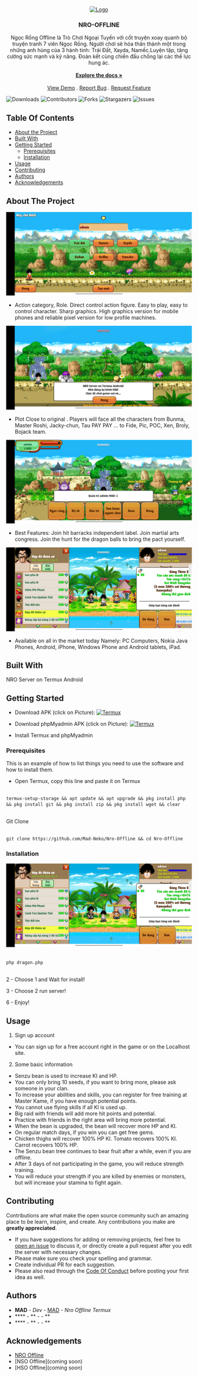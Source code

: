 <br/>
<p align="center">
  <a href="https://github.com/Mad-Neko/Nro-Offline">
    <img src="https://media0.giphy.com/media/t2UyODDiTuENGVtd78/200.webp?cid=ecf05e476bw62k1t5xzmype20ehyuyh2ihk9gzmaq2xfj8i8&rid=200.webp&ct=g" alt="Logo" width="206" height="200">
  </a>

  <h3 align="center">NRO-OFFLINE</h3>

  <p align="center">
    Ngọc Rồng Offline là Trò Chơi Ngoại Tuyến với cốt truyện xoay quanh bộ truyện tranh 7 viên Ngọc Rồng. Người chơi sẽ hóa thân thành một trong những anh hùng của 3 hành tinh: Trái Đất, Xayda, Namếc.Luyện tập, tăng cường sức mạnh và kỹ năng. Đoàn kết cùng chiến đấu chống lại các thế lực hung ác.
    <br/>
    <br/>
    <a href="https://github.com/Mad-Neko/Nro-Offline"><strong>Explore the docs »</strong></a>
    <br/>
    <br/>
    <a href="https://github.com/Mad-Neko/Nro-Offline">View Demo</a>
    .
    <a href="https://github.com/Mad-Neko/Nro-Offline/issues">Report Bug</a>
    .
    <a href="https://github.com/Mad-Neko/Nro-Offline/issues">Request Feature</a>
  </p>
</p>

![Downloads](https://img.shields.io/github/downloads/Mad-Neko/Nro-Offline/total) ![Contributors](https://img.shields.io/github/contributors/Mad-Neko/Nro-Offline?color=dark-green) ![Forks](https://img.shields.io/github/forks/Mad-Neko/Nro-Offline?style=social) ![Stargazers](https://img.shields.io/github/stars/Mad-Neko/Nro-Offline?style=social) ![Issues](https://img.shields.io/github/issues/Mad-Neko/Nro-Offline) 

## Table Of Contents

* [About the Project](#about-the-project)
* [Built With](#built-with)
* [Getting Started](#getting-started)
  * [Prerequisites](#prerequisites)
  * [Installation](#installation)
* [Usage](#usage)
* [Contributing](#contributing)
* [Authors](#authors)
* [Acknowledgements](#acknowledgements)

## About The Project

![Screen Shot](images/screenshot.png)

- Action category, Role. Direct control action figure. Easy to play, easy to control character. Sharp graphics. High graphics version for mobile phones and reliable pixel version for low profile machines.

![Screen Shot](images/screenshot1.png)
- Plot Close to original . Players will face all the characters from Bunma, Master Roshi, Jacky-chun, Tau PAY PAY ... to Fide, Pic, POC, Xen, Broly, Bojack team.

![Screen Shot](images/screenshot2.png)
- Best Features: Join hit barracks independent label. Join martial arts congress. Join the hunt for the dragon balls to bring the pact yourself.

![Screen Shot](images/screenshot3.png)
- Available on all in the market today Namely: PC Computers, Nokia Java Phones, Android, iPhone, Windows Phone and Android tablets, iPad.

## Built With

NRO Server on Termux Android

## Getting Started

 - Download APK (click on Picture): 
<a href="https://github.com/Mad-Neko/Nro-Offline/blob/main/mad/termux_0.118.apk?raw=true" target="_blank"><img alt="Termux" src="https://github.com/Mad-Neko/Nro-Offline/blob/main/icon/termux.png" />
</a>

- Download phpMyadmin APK (click on Picture): 
<a href="https://github.com/Mad-Neko/Nro-Offline/blob/main/mad/termux_0.118.apk?raw=true" target="_blank"><img alt="Termux" src="https://github.com/Mad-Neko/Nro-Offline/blob/main/icon/sql.png" />

</a>

- Install Termux and phpMyadmin

### Prerequisites

This is an example of how to list things you need to use the software and how to install them.

* Open Termux, copy this line and paste it on Termux

```

termux-setup-storage && apt update && apt upgrade && pkg install php && pkg install git && pkg install zip && pkg install wget && clear


```
Git Clone
```

git clone https://github.com/Mad-Neko/Nro-Offline && cd Nro-Offline

```

### Installation

![Screen Shot](images/screenshot3.png)

```

php dragon.php


``` 

2 - Choose 1 and  Wait for install!
 
3 -  Choose 2 run server!
 
6 - Enjoy!


## Usage

1. Sign up account

- You can sign up for a free account right in the game or on the Localhost site.

2. Some basic information

- Senzu bean is used to increase KI and HP.
- You can only bring 10 seeds, if you want to bring more, please ask someone in your clan.
- To increase your abilities and skills, you can register for free training at Master Kame, if you have enough potential points.
- You cannot use flying skills if all KI is used up.
- Big raid with friends will add more hit points and potential.
- Practice with friends in the right area will bring more potential.
- When the bean is upgraded, the bean will recover more HP and KI.
- On regular match days, if you win you can get free gems.
- Chicken thighs will recover 100% HP KI. Tomato recovers 100% KI. Carrot recovers 100% HP.
- The Senzu bean tree continues to bear fruit after a while, even if you are offline.
- After 3 days of not participating in the game, you will reduce strength training.
- You will reduce your strength if you are killed by enemies or monsters, but will increase your stamina to fight again.


## Contributing

Contributions are what make the open source community such an amazing place to be learn, inspire, and create. Any contributions you make are **greatly appreciated**.
* If you have suggestions for adding or removing projects, feel free to [open an issue](https://github.com/Mad-Neko/Nro-Offline/issues/new) to discuss it, or directly create a pull request after you edit the server with necessary changes.
* Please make sure you check your spelling and grammar.
* Create individual PR for each suggestion.
* Please also read through the [Code Of Conduct](https://github.com/Mad-Neko/Nro-Offline/blob/main/CODE_OF_CONDUCT.md) before posting your first idea as well.


## Authors

* **MAD** - *Dev* - [MAD](https://github.com/Mad-Neko/) - *Nro Offline Termux*
* **** - ** - []() - **
* **** - ** - []() - **

## Acknowledgements

* [NRO Offline ](https://github.com/Mad-Neko/Nro-Offline)
* [NSO Offline](coming soon)
* [HSO Offline](coming soon)

